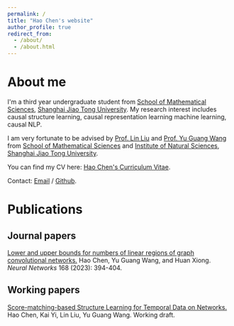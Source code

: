 ```yaml
---
permalink: /
title: "Hao Chen's website"
author_profile: true
redirect_from: 
  - /about/
  - /about.html
---
```

# About me
I'm a third year undergraduate student from [School of Mathematical Sciences](https://math.sjtu.edu.cn/), [Shanghai Jiao Tong University](https://www.sjtu.edu.cn/). My research interest includes causal structure learning, causal representation learning machine learning, causal NLP.

I am very fortunate to be advised by [Prof. Lin Liu](https://linliu-stats.github.io/) and [Prof. Yu Guang Wang](https://yuguangwang.github.io/) from [School of Mathematical Sciences](https://math.sjtu.edu.cn/) and [Institute of Natural Sciences](https://ins.sjtu.edu.cn/), [Shanghai Jiao Tong University](https://www.sjtu.edu.cn/). 

You can find my CV here: [Hao Chen's Curriculum Vitae](../assets/my_cv.pdf).

Contact: [Email](mailto:chen_hao1@sjtu.edu.cn) / [Github](https://github.com/utulie).
# Publications
## Journal papers
[Lower and upper bounds for numbers of linear regions of graph convolutional networks.](https://www.sciencedirect.com/science/article/pii/S0893608023005191) Hao Chen, Yu Guang Wang, and Huan Xiong. *Neural Networks* 168 (2023): 394-404.
## Working papers
[Score-matching-based Structure Learning for Temporal Data on Networks.](https://arxiv.org/abs/2412.07469) Hao Chen, Kai Yi, Lin Liu, Yu Guang Wang. Working draft.
